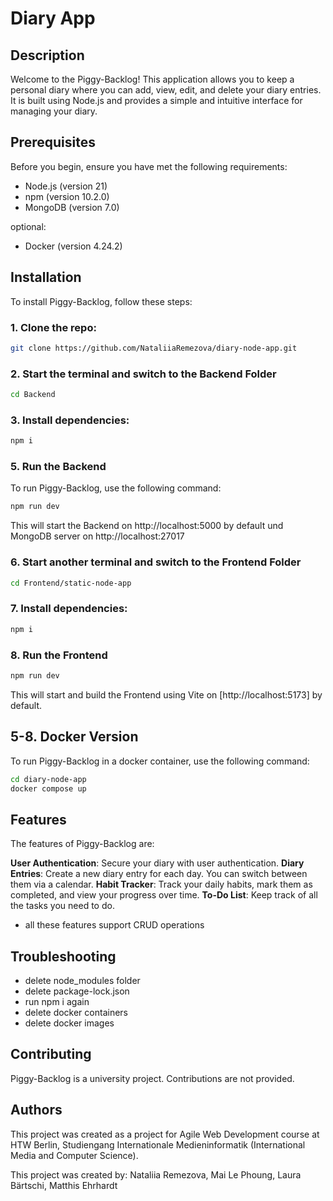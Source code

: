 # Diary App

## Description

Welcome to the Piggy-Backlog! This application allows you to keep a personal diary where you can add, view, edit, and delete your diary entries. It is built using Node.js and provides a simple and intuitive interface for managing your diary.

## Prerequisites

Before you begin, ensure you have met the following requirements:

- Node.js (version 21)
- npm (version 10.2.0)
- MongoDB (version 7.0)

optional:
- Docker (version 4.24.2)

## Installation

To install Piggy-Backlog, follow these steps:

### 1. Clone the repo:

```bash
git clone https://github.com/NataliiaRemezova/diary-node-app.git
```

### 2. Start the terminal and switch to the Backend Folder

```bash
cd Backend
```

### 3. Install dependencies:

```bash
npm i
```

### 5. Run the Backend

To run Piggy-Backlog, use the following command:

```bash
npm run dev
```

This will start the Backend on http://localhost:5000 by default und MongoDB server on http://localhost:27017

### 6. Start another terminal and switch to the Frontend Folder

```bash
cd Frontend/static-node-app
```

### 7. Install dependencies:

```bash
npm i
```

### 8. Run the Frontend

```bash
npm run dev
```

This will start and build the Frontend using Vite on [http://localhost:5173] by default.

## 5-8. Docker Version

To run Piggy-Backlog in a docker container, use the following command:

```bash
cd diary-node-app
docker compose up
```

## Features

The features of Piggy-Backlog are:

**User Authentication**: Secure your diary with user authentication.
**Diary Entries**: Create a new diary entry for each day. You can switch between them via a calendar.
**Habit Tracker**: Track your daily habits, mark them as completed, and view your progress over time.
**To-Do List**: Keep track of all the tasks you need to do.

- all these features support CRUD operations

## Troubleshooting

- delete node_modules folder
- delete package-lock.json
- run npm i again
- delete docker containers
- delete docker images

## Contributing

Piggy-Backlog is a university project. Contributions are not provided.

## Authors

This project was created as a project for Agile Web Development course at HTW Berlin, Studiengang Internationale Medieninformatik (International Media and Computer Science).

This project was created by: Nataliia Remezova, Mai Le Phoung, Laura Bärtschi, Matthis Ehrhardt
